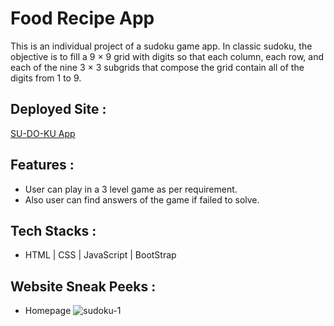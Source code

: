 # Food Recipe App

This is an individual project of a sudoku game app. In classic sudoku, the objective is to fill a 9 × 9 grid with digits so that each column, each row, and each of the nine 3 × 3 subgrids that compose the grid contain all of the digits from 1 to 9.

## Deployed Site :

[SU-DO-KU App](https://incomparable-gaufre-52aff4.netlify.app/)

## Features :

- User can play in a 3 level game as per requirement.
- Also user can find answers of the game if failed to solve.

## Tech Stacks :

- HTML | CSS | JavaScript | BootStrap

## Website Sneak Peeks :

- Homepage
  ![sudoku-1](https://user-images.githubusercontent.com/100181657/194884253-0495ae09-3a4b-4c27-91ab-69ecea5cda06.png)
